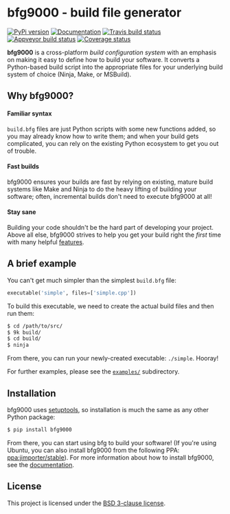 # bfg9000 - build file generator

[![PyPi version][pypi-image]][pypi-link]
[![Documentation][documentation-image]][documentation-link]
[![Travis build status][travis-image]][travis-link]
[![Appveyor build status][appveyor-image]][appveyor-link]
[![Coverage status][codecov-image]][codecov-link]

**bfg9000** is a cross-platform *build configuration system* with an emphasis on
making it easy to define how to build your software. It converts a Python-based
build script into the appropriate files for your underlying build system of
choice (Ninja, Make, or MSBuild).

## Why bfg9000?

#### Familiar syntax

`build.bfg` files are just Python scripts with some new functions added, so you
may already know how to write them; and when your build gets complicated, you
can rely on the existing Python ecosystem to get you out of trouble.

#### Fast builds

bfg9000 ensures your builds are fast by relying on existing, mature build
systems like Make and Ninja to do the heavy lifting of building your software;
often, incremental builds don't need to execute bfg9000 at all!

#### Stay sane

Building your code shouldn't be the hard part of developing your project. Above
all else, bfg9000 strives to help you get your build right the *first* time with
many helpful [features][features].

## A brief example

You can't get much simpler than the simplest `build.bfg` file:

```python
executable('simple', files=['simple.cpp'])
```

To build this executable, we need to create the actual build files and then
run them:

```sh
$ cd /path/to/src/
$ 9k build/
$ cd build/
$ ninja
```

From there, you can run your newly-created executable: `./simple`. Hooray!

For further examples, please see the [`examples/`][examples] subdirectory.

## Installation

bfg9000 uses [setuptools][setuptools], so installation is much the same as any
other Python package:

```sh
$ pip install bfg9000
```

From there, you can start using bfg to build your software! (If you're using
Ubuntu, you can also install bfg9000 from the following PPA:
[ppa:jimporter/stable][ppa]). For more information about how to install bfg9000,
see the [documentation][getting-started].

## License

This project is licensed under the [BSD 3-clause license](LICENSE).

[pypi-image]: https://img.shields.io/pypi/v/bfg9000.svg
[pypi-link]: https://pypi.python.org/pypi/bfg9000
[documentation-image]: https://img.shields.io/badge/docs-bfg9000-blue.svg
[documentation-link]: https://jimporter.github.io/bfg9000/
[travis-image]: https://travis-ci.org/jimporter/bfg9000.svg?branch=master
[travis-link]: https://travis-ci.org/jimporter/bfg9000
[appveyor-image]: https://ci.appveyor.com/api/projects/status/hxvbggf6exq8i2k6/branch/master?svg=true
[appveyor-link]: https://ci.appveyor.com/project/jimporter/bfg9000/branch/master
[codecov-image]: https://codecov.io/gh/jimporter/bfg9000/branch/master/graph/badge.svg
[codecov-link]: https://codecov.io/gh/jimporter/bfg9000

[features]: https://jimporter.github.io/bfg9000/latest/user/features
[examples]: https://github.com/jimporter/bfg9000/tree/master/examples
[setuptools]: https://pythonhosted.org/setuptools/
[ppa]: https://launchpad.net/~jimporter/+archive/ubuntu/stable
[getting-started]: https://jimporter.github.io/bfg9000/latest/getting-started
